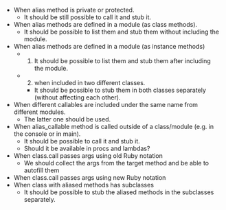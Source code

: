 

- When alias method is private or protected.
  - It should be still possible to call it and stub it.
- When alias methods are defined in a module (as class methods).
  - It should be possible to list them and stub them without including the module.
- When alias methods are defined in a module (as instance methods)
  - 1) It should be possible to list them and stub them after including the module.
  - 2) when included in two different classes.
    - It should be possible to stub them in both classes separately (without affecting each other).
- When different callables are included under the same name from different modules.
  - The latter one should be used.
- When alias_callable method is called outside of a class/module (e.g. in the console or in main).
  - It should be possible to call it and stub it.
  - Should it be available in procs and lambdas?
- When class.call passes args using old Ruby notation
  - We should collect the args from the target method and be able to autofill them
- When class.call passes args using new Ruby notation
- When class with aliased methods has subclasses
  - It should be possible to stub the aliased methods in the subclasses separately.
